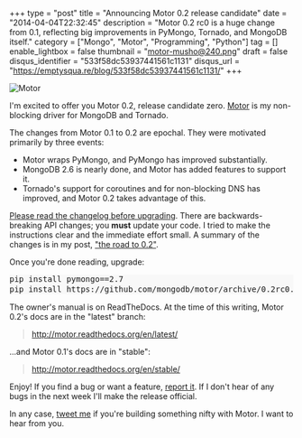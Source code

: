 +++
type = "post"
title = "Announcing Motor 0.2 release candidate"
date = "2014-04-04T22:32:45"
description = "Motor 0.2 rc0 is a huge change from 0.1, reflecting big improvements in PyMongo, Tornado, and MongoDB itself."
category = ["Mongo", "Motor", "Programming", "Python"]
tag = []
enable_lightbox = false
thumbnail = "motor-musho@240.png"
draft = false
disqus_identifier = "533f58dc53937441561c1131"
disqus_url = "https://emptysqua.re/blog/533f58dc53937441561c1131/"
+++

<p><img style="display:block; margin-left:auto; margin-right:auto;" src="motor-musho.png" alt="Motor" title="motor-musho.png" border="0"   /></p>
<p>I'm excited to offer you Motor 0.2, release candidate zero. <a href="https://motor.readthedocs.org/en/latest/">Motor</a> is my non-blocking driver for MongoDB and Tornado.</p>
<p>The changes from Motor 0.1 to 0.2 are epochal. They were motivated primarily by three events:</p>
<ul>
<li>Motor wraps PyMongo, and PyMongo has improved substantially.</li>
<li>MongoDB 2.6 is nearly done, and Motor has added features to support it.</li>
<li>Tornado's support for coroutines and for non-blocking DNS has improved, and Motor 0.2 takes advantage of this.</li>
</ul>
<p><a href="http://motor.readthedocs.org/en/latest/changelog.html">Please read the changelog before upgrading</a>. There are backwards-breaking API changes; you <strong>must</strong> update your code. I tried to make the instructions clear and the immediate effort small. A summary of the changes is in my post, <a href="/motor-progress-report-the-road-to-0-2/">"the road to 0.2"</a>.</p>
<p>Once you're done reading, upgrade:</p>
<div class="codehilite" style="background: #f8f8f8"><pre style="line-height: 125%">pip install pymongo==2.7
pip install https://github.com/mongodb/motor/archive/0.2rc0.zip
</pre></div>


<p>The owner's manual is on ReadTheDocs. At the time of this writing, Motor 0.2's docs are in the "latest" branch:</p>
<blockquote>
<p><a href="http://motor.readthedocs.org/en/latest/">http://motor.readthedocs.org/en/latest/</a></p>
</blockquote>
<p>...and Motor 0.1's docs are in "stable":</p>
<blockquote>
<p><a href="http://motor.readthedocs.org/en/stable/">http://motor.readthedocs.org/en/stable/</a></p>
</blockquote>
<p>Enjoy! If you find a bug or want a feature, <a href="https://jira.mongodb.org/browse/MOTOR">report it</a>. If I don't hear of any bugs in the next week I'll make the release official.</p>
<p>In any case, <a href="https://twitter.com/jessejiryudavis">tweet me</a> if you're building something nifty with Motor. I want to hear from you.</p>
